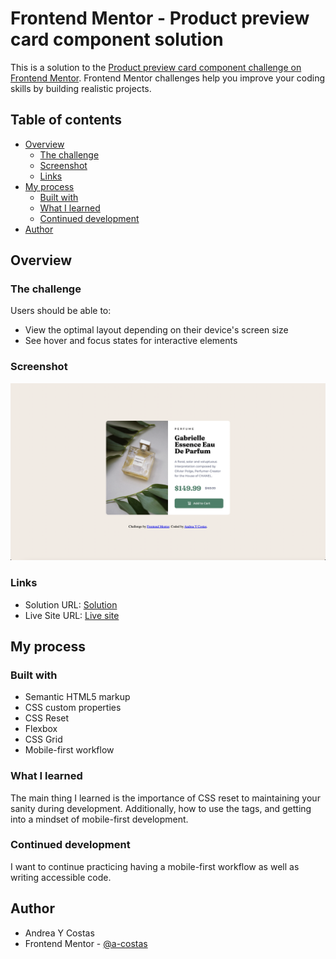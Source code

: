 # Frontend Mentor - Product preview card component solution

This is a solution to the [Product preview card component challenge on Frontend Mentor](https://www.frontendmentor.io/challenges/product-preview-card-component-GO7UmttRfa). Frontend Mentor challenges help you improve your coding skills by building realistic projects.

## Table of contents

- [Overview](#overview)
  - [The challenge](#the-challenge)
  - [Screenshot](#screenshot)
  - [Links](#links)
- [My process](#my-process)
  - [Built with](#built-with)
  - [What I learned](#what-i-learned)
  - [Continued development](#continued-development)
- [Author](#author)

## Overview

### The challenge

Users should be able to:

- View the optimal layout depending on their device's screen size
- See hover and focus states for interactive elements

### Screenshot

![](./images/product-preview-component-screenshot.png)

### Links

- Solution URL: [Solution](https://www.frontendmentor.io/solutions/responsive-product-preview-card-component-mqsfrnqjQU)
- Live Site URL: [Live site](https://a-costas.github.io/FrontendMentor-Product-Preview-Card/)

## My process

### Built with

- Semantic HTML5 markup
- CSS custom properties
- CSS Reset
- Flexbox
- CSS Grid
- Mobile-first workflow

### What I learned

The main thing I learned is the importance of CSS reset to maintaining your sanity during development. Additionally, how to use the <picture> tags, and getting into a mindset of mobile-first development.

### Continued development

I want to continue practicing having a mobile-first workflow as well as writing accessible code.

## Author

- Andrea Y Costas
- Frontend Mentor - [@a-costas](https://www.frontendmentor.io/profile/a-costas)
